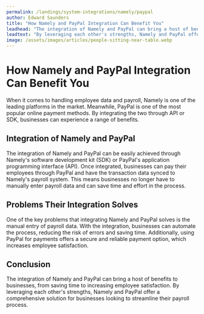 ```yaml
---
permalink: /landings/system-integrations/namely/paypal
author: Edward Saunders
title: "How Namely and PayPal Integration Can Benefit You"
leadhead: "The integration of Namely and PayPal can bring a host of benefits to businesses, from saving time to increasing employee satisfaction"
leadtext: "By leveraging each other's strengths, Namely and PayPal offer a comprehensive solution for businesses looking to streamline their payroll process."
image: /assets/images/articles/people-sitting-near-table.webp
---
```

<div class="arttext">	<h1>How Namely and PayPal Integration Can Benefit You</h1>
	<p>When it comes to handling employee data and payroll, Namely is one of the leading platforms in the market. Meanwhile, PayPal is one of the most popular online payment methods. By integrating the two through API or SDK, businesses can experience a range of benefits.</p>
	<h2>Integration of Namely and PayPal</h2>
	<p>The integration of Namely and PayPal can be easily achieved through Namely's software development kit (SDK) or PayPal's application programming interface (API). Once integrated, businesses can pay their employees through PayPal and have the transaction data synced to Namely's payroll system. This means businesses no longer have to manually enter payroll data and can save time and effort in the process.</p>
	<h2>Problems Their Integration Solves</h2>
	<p>One of the key problems that integrating Namely and PayPal solves is the manual entry of payroll data. With the integration, businesses can automate the process, reducing the risk of errors and saving time. Additionally, using PayPal for payments offers a secure and reliable payment option, which increases employee satisfaction.</p>
	<h2>Conclusion</h2>
	<p>The integration of Namely and PayPal can bring a host of benefits to businesses, from saving time to increasing employee satisfaction. By leveraging each other's strengths, Namely and PayPal offer a comprehensive solution for businesses looking to streamline their payroll process.</p>
</div>